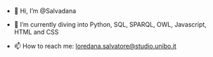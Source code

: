 



- 👋 Hi, I’m @Salvadana

- 🌱 I’m currently diving into Python, SQL, SPARQL, OWL, Javascript, HTML and CSS
- <p> 📫 How to reach me: <a href="mailto:loredana.salvatore@studio.unibo.it">loredana.salvatore@studio.unibo.it</a></p>

<!---
- 👀 I’m interested in Data Visualization, Data Analysis and Knowledge Representation
- 💞️ I’m looking to collaborate on ...
Salvadana/Salvadana is a ✨ special ✨ repository because its `README.md` (this file) appears on your GitHub profile.
You can click the Preview link to take a look at your changes.
--->
